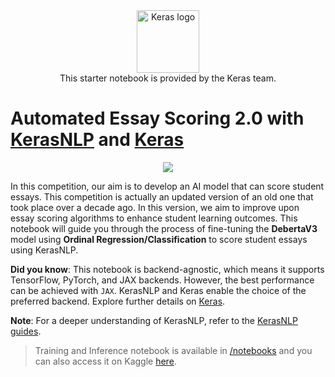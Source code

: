 <div align="center"><img src="https://keras.io/img/logo-small.png" alt="Keras logo" width="100"><br/>
This starter notebook is provided by the Keras team.</div>

# Automated Essay Scoring 2.0 with [KerasNLP](https://github.com/keras-team/keras-nlp) and [Keras](https://github.com/keras-team/keras)

<div align="center">
    <img src="https://i.ibb.co/BrZf1MC/AESv2.jpg">
</div>

In this competition, our aim is to develop an AI model that can score student essays. This competition is actually an updated version of an old one that took place over a decade ago. In this version, we aim to improve upon essay scoring algorithms to enhance student learning outcomes. This notebook will guide you through the process of fine-tuning the **DebertaV3** model using **Ordinal Regression/Classification** to score student essays using KerasNLP.

**Did you know**: This notebook is backend-agnostic, which means it supports TensorFlow, PyTorch, and JAX backends. However, the best performance can be achieved with `JAX`. KerasNLP and Keras enable the choice of the preferred backend. Explore further details on [Keras](https://keras.io/keras_3/).

**Note**: For a deeper understanding of KerasNLP, refer to the [KerasNLP guides](https://keras.io/keras_nlp/).

> Training and Inference notebook is available in [/notebooks](./notebooks) and you can also access it on Kaggle [here](https://www.kaggle.com/code/awsaf49/aes-2-0-kerasnlp-starter).
